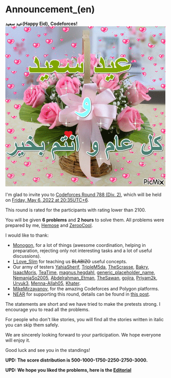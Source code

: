 # Announcement_(en)

**عيد سعيد(Happy Eid), Codeforces!**![](images/ee913923eec3cb1ceaebaa6b2b8105e7fba4d579.png)

I'm glad to invite you to [Codeforces Round 788 (Div. 2)](https://codeforces.com/contest/1670 "Codeforces Round 788 (Div. 2)"), which will be held on [Friday, May 6, 2022 at 20:35UTC+6](https://codeforces.com/https://www.timeanddate.com/worldclock/fixedtime.html?day=6&month=5&year=2022&hour=17&min=35&sec=0&p1=166).

This round is rated for the participants with rating lower than 2100.

You will be given **6 problems** and **2 hours** to solve them. All problems were prepared by me, [Hemose](https://codeforces.com/profile/Hemose "Мастер Hemose") and [ZerooCool](https://codeforces.com/profile/ZerooCool "Мастер ZerooCool").

I would like to thank:

 * [Monogon](https://codeforces.com/profile/Monogon "Гроссмейстер Monogon"), for a lot of things (awesome coordination, helping in preparation, rejecting only not interesting tasks and a lot of useful discussions).
* [I_Love_Slim](https://codeforces.com/profile/I_Love_Slim "Мастер I_Love_Slim") for teaching us ~~BLABIZO~~ useful concepts.
* Our army of testers [YahiaSherif](https://codeforces.com/profile/YahiaSherif "Мастер YahiaSherif"), [TripleM5da](https://codeforces.com/profile/TripleM5da "Международный мастер TripleM5da"), [TheScrasse](https://codeforces.com/profile/TheScrasse "Гроссмейстер TheScrasse"), [Bakry](https://codeforces.com/profile/Bakry "Мастер Bakry"), [IsaacMoris](https://codeforces.com/profile/IsaacMoris "Международный мастер IsaacMoris"), [TeaTime](https://codeforces.com/profile/TeaTime "Мастер TeaTime"), [magnus.hegdahl](https://codeforces.com/profile/magnus.hegdahl "Мастер magnus.hegdahl"), [generic_placeholder_name](https://codeforces.com/profile/generic_placeholder_name "Гроссмейстер generic_placeholder_name"), [NemanjaSo2005](https://codeforces.com/profile/NemanjaSo2005 "Кандидат в мастера NemanjaSo2005"), [Abdelrahman_Etman](https://codeforces.com/profile/Abdelrahman_Etman "Кандидат в мастера Abdelrahman_Etman"), [TheSawan](https://codeforces.com/profile/TheSawan "Мастер TheSawan"), [gojira](https://codeforces.com/profile/gojira "Кандидат в мастера gojira"), [Priyam2k](https://codeforces.com/profile/Priyam2k "Эксперт Priyam2k"), [Urvuk3](https://codeforces.com/profile/Urvuk3 "Специалист Urvuk3"), [Menna-Allah05](https://codeforces.com/profile/Menna-Allah05 "Кандидат в мастера Menna-Allah05"), [Khater](https://codeforces.com/profile/Khater "Эксперт Khater").
* [MikeMirzayanov](https://codeforces.com/profile/MikeMirzayanov "Штаб, MikeMirzayanov"), for the amazing Codeforces and Polygon platforms.
* [NEAR](https://codeforces.com/https://near.org/) for supporting this round, details can be found in [this post](https://codeforces.com/blog/entry/101398).

The statements are short and we have tried to make the pretests strong. I encourage you to read all the problems.

For people who don't like stories, you will find all the stories written in italic you can skip them safely.

We are sincerely looking forward to your participation. We hope everyone will enjoy it.

Good luck and see you in the standings!

**UPD: The score distribution is 500-1000-1750-2250-2750-3000.**

**UPD: We hope you liked the problems, here is the [Editorial](Tutorial_(en).md)**

